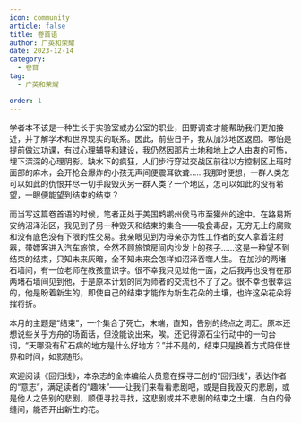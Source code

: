 ```yaml
---
icon: community
article: false
title: 卷首语
author: 广英和荣耀
date: 2023-12-14
category:
  - 卷首
tag:
  - 广英和荣耀

order: 1
---
```

<!-- more -->

学者本不该是一种生长于实验室或办公室的职业，田野调查才能帮助我们更加接近，并了解学术和世界现实的联系。因此，前些日子，我从加沙地区返回。哪怕是提前做过功课，有过心理辅导和建设，我仍然因那片土地和地上之人由衷的可怖，埋下深深的心理阴影。缺水下的疯狂，人们步行穿过交战区前往以方控制区上班时面部的麻木，会开枪会爆炸的小孩无声间便震耳欲聋……我那时便想，一群人类怎可以如此的仇恨并尽一切手段毁灭另一群人类？一个地区，怎可以如此的没有希望，一眼便能望到结束的结束？

而当写这篇卷首语的时候，笔者正处于美国鹈鹕州侯马市至獾州的途中。在路易斯安纳沼泽沿区，我见到了另一种毁灭和结束的集合——吸食毒品，无穷无止的腐败和没有底色没有下限的性交易。我亲眼见到为母亲亦为性工作者的女人拿着注射器，带嫖客进入汽车旅馆，全然不顾旅馆房间内沙发上的孩子……这是一种望不到结束的结束，只知未来灰暗，全不知未来会怎样如沼泽吞噬人生。
在加沙的两堵石墙间，有一位老师在教孩童识字。很不幸我只见过他一面，之后我再也没有在那两堵石墙间见到他，于是原本计划的同为师者的交流也不了了之。很不幸也很幸运的，他是盼着新生的，即使自己的结束才能作为新生花朵的土壤，也许这朵花朵将摧将折。

本月的主题是“结束”，一个集合了死亡，末端，直知，告别的终点之词汇。原本还想说些关乎方舟的场面话，但没能说出来，唉。还记得源石尘行动中的一句台词，“天哪没有矿石病的地方是什么好地方？”并不是的，结束只是换着方式陪伴世界和时间，如影随形。

欢迎阅读《回归线》，本杂志的全体编绘人员意在探寻二创的“回归线”，表达作者的“意志”，满足读者的“趣味”——让我们来看看悲剧吧，或是自我毁灭的悲剧，或是他人之告别的悲剧，顺便寻找寻找，这悲剧或并不悲剧的结束之土壤，白白的骨缝间，能否开出新生的花。<eod />